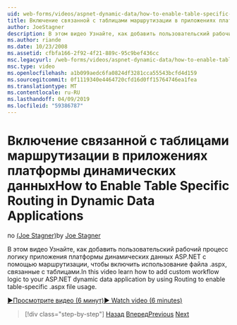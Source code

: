 ```yaml
---
uid: web-forms/videos/aspnet-dynamic-data/how-to-enable-table-specific-routing-in-dynamic-data-applications
title: Включение связанной с таблицами маршрутизации в приложениях платформы динамических данных | Документация Майкрософт
author: JoeStagner
description: В этом видео Узнайте, как добавить пользовательский рабочий процесс логику приложения платформы динамических данных ASP.NET с помощью маршрутизации, чтобы включить использование файла .aspx, связанные с таблицами.
ms.author: riande
ms.date: 10/23/2008
ms.assetid: cfbfa166-2f92-4f21-889c-95c9bef436cc
msc.legacyurl: /web-forms/videos/aspnet-dynamic-data/how-to-enable-table-specific-routing-in-dynamic-data-applications
msc.type: video
ms.openlocfilehash: a1b099aedc6fa0824df3281cca55543bcfd4d159
ms.sourcegitcommit: 0f1119340e4464720cfd16d0ff15764746ea1fea
ms.translationtype: MT
ms.contentlocale: ru-RU
ms.lasthandoff: 04/09/2019
ms.locfileid: "59386787"
---
```

# <a name="how-to-enable-table-specific-routing-in-dynamic-data-applications"></a><span data-ttu-id="3e1d1-103">Включение связанной с таблицами маршрутизации в приложениях платформы динамических данных</span><span class="sxs-lookup"><span data-stu-id="3e1d1-103">How to Enable Table Specific Routing in Dynamic Data Applications</span></span>

<span data-ttu-id="3e1d1-104">по [(Joe Stagner)](https://github.com/JoeStagner)</span><span class="sxs-lookup"><span data-stu-id="3e1d1-104">by [Joe Stagner](https://github.com/JoeStagner)</span></span>

<span data-ttu-id="3e1d1-105">В этом видео Узнайте, как добавить пользовательский рабочий процесс логику приложения платформы динамических данных ASP.NET с помощью маршрутизации, чтобы включить использование файла .aspx, связанные с таблицами.</span><span class="sxs-lookup"><span data-stu-id="3e1d1-105">In this video learn how to add custom workflow logic to your ASP.NET dynamic data application by using Routing to enable table-specific .aspx file usage.</span></span>

[<span data-ttu-id="3e1d1-106">&#9654;Просмотрите видео (6 минут)</span><span class="sxs-lookup"><span data-stu-id="3e1d1-106">&#9654; Watch video (6 minutes)</span></span>](https://channel9.msdn.com/Blogs/ASP-NET-Site-Videos/how-to-enable-table-specific-routing-in-dynamic-data-applications)

> [!div class="step-by-step"]
> <span data-ttu-id="3e1d1-107">[Назад](enable-in-line-editing-in-aspnet-dynamic-data-applications.md)
> [Вперед](how-to-use-attribute-validation-in-aspnet-dynamic-data-applications.md)</span><span class="sxs-lookup"><span data-stu-id="3e1d1-107">[Previous](enable-in-line-editing-in-aspnet-dynamic-data-applications.md)
[Next](how-to-use-attribute-validation-in-aspnet-dynamic-data-applications.md)</span></span>
